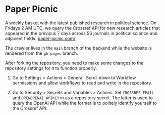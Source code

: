 # Paper Picnic

A weekly basket with the latest published research in political science. On Fridays 2 AM UTC, we query the Crossref API for new research articles that appeared in the previous 7 days across 56 journals in political science and adjacent fields. [paper-picnic.com/](https://paper-picnic.com/)

The crawler lives in the `main` branch of the backend while the website is rendered from the `gh-pages` branch.

After forking the repository, you need to make some changes to the repository settings for it to function properly.

1. Go to Settings > Actions > General. Scroll down to Workflow permissions and allow workflows to read and write in the repository.

2. Go to Security > Secrets and Variables > Actions. Set `CROSSREF_EMAIL` and `OPENOPENAI_APIKEY` in as a repository secret.  The latter is used to query the OpenAI API while the former is to politely identify yourself to the Crossref API.